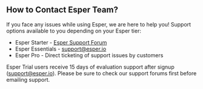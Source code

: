 ## How to Contact Esper Team?

If you face any issues while using Esper, we are here to help you! Support options available to you depending on your Esper tier:

-   Esper Starter -  [Esper Support Forum](https://support.esper.io)
-   Esper Essentials - [support@esper.io](mailto:support@esper.io)
-   Esper Pro - Direct ticketing of support issues by customers

Esper Trial users receive 15 days of evaluation support after signup ([support@esper.io](mailto:support@esper.io)). Please be sure to check our support forums first before emailing support.
  
